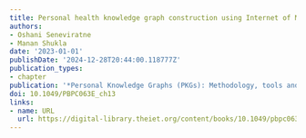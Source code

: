 ```yaml
---
title: Personal health knowledge graph construction using Internet of Medical Things
authors:
- Oshani Seneviratne
- Manan Shukla
date: '2023-01-01'
publishDate: '2024-12-28T20:44:00.118777Z'
publication_types:
- chapter
publication: '*Personal Knowledge Graphs (PKGs): Methodology, tools and applications*'
doi: 10.1049/PBPC063E_ch13
links:
- name: URL
  url: https://digital-library.theiet.org/content/books/10.1049/pbpc063e_ch13
---
```

